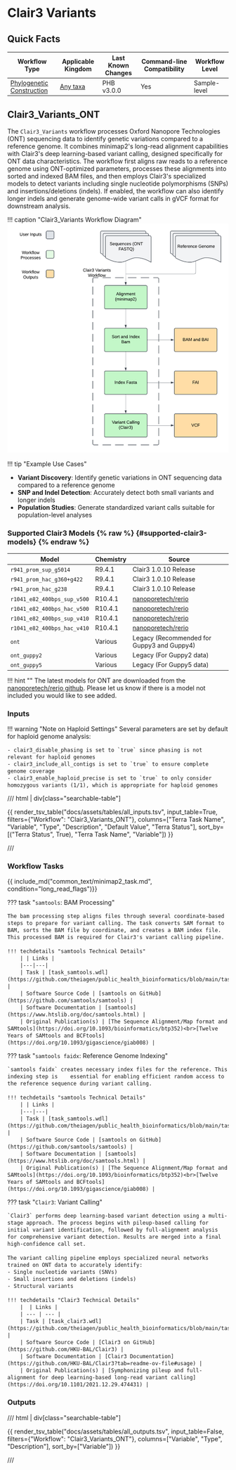 # Clair3 Variants

## Quick Facts

| **Workflow Type** | **Applicable Kingdom** | **Last Known Changes** | **Command-line Compatibility** | **Workflow Level** |
|---|---|---|---|---|
| [Phylogenetic Construction](../../workflows_overview/workflows_type.md/#phylogenetic-construction) | [Any taxa](../../workflows_overview/workflows_kingdom.md/#any-taxa) | PHB v3.0.0 | Yes | Sample-level |

## Clair3_Variants_ONT

The `Clair3_Variants` workflow processes Oxford Nanopore Technologies (ONT) sequencing data to identify genetic variations compared to a reference genome. It combines minimap2's long-read alignment capabilities with Clair3's deep learning-based variant calling, designed specifically for ONT data characteristics. The workflow first aligns raw reads to a reference genome using ONT-optimized parameters, processes these alignments into sorted and indexed BAM files, and then employs Clair3's specialized models to detect variants including single nucleotide polymorphisms (SNPs) and insertions/deletions (indels). If enabled, the workflow can also identify longer indels and generate genome-wide variant calls in gVCF format for downstream analysis.

!!! caption "Clair3_Variants Workflow Diagram"
    ![Clair3_Variants Workflow Diagram](../../assets/figures/Clair3_Variants_WF_Diagram.png)

!!! tip "Example Use Cases"
   - **Variant Discovery**: Identify genetic variations in ONT sequencing data compared to a reference genome
   - **SNP and Indel Detection**: Accurately detect both small variants and longer indels
   - **Population Studies**: Generate standardized variant calls suitable for population-level analyses


### Supported Clair3 Models {% raw %} {#supported-clair3-models} {% endraw %}

| Model | Chemistry | Source |
|-------|-----------|---------|
| `r941_prom_sup_g5014` | R9.4.1 | Clair3 1.0.10 Release |
| `r941_prom_hac_g360+g422` | R9.4.1 | Clair3 1.0.10 Release |
| `r941_prom_hac_g238` | R9.4.1 | Clair3 1.0.10 Release |
| `r1041_e82_400bps_sup_v500` | R10.4.1 | [nanoporetech/rerio](https://github.com/nanoporetech/rerio?tab=readme-ov-file#clair3-models) |
| `r1041_e82_400bps_hac_v500` | R10.4.1 | [nanoporetech/rerio](https://github.com/nanoporetech/rerio?tab=readme-ov-file#clair3-models) |
| `r1041_e82_400bps_sup_v410` | R10.4.1 | [nanoporetech/rerio](https://github.com/nanoporetech/rerio?tab=readme-ov-file#clair3-models) |
| `r1041_e82_400bps_hac_v410` | R10.4.1 | [nanoporetech/rerio](https://github.com/nanoporetech/rerio?tab=readme-ov-file#clair3-models) |
| `ont` | Various | Legacy (Recommended for Guppy3 and Guppy4) |
| `ont_guppy2` | Various | Legacy (For Guppy2 data) |
| `ont_guppy5` | Various | Legacy (For Guppy5 data) |

!!! hint ""
    The latest models for ONT are downloaded from the [nanoporetech/rerio github](https://github.com/nanoporetech/rerio?tab=readme-ov-file#clair3-models). Please let us know if there is a model not included you would like to see added. 

### Inputs

!!! warning "Note on Haploid Settings"
    Several parameters are set by default for haploid genome analysis:

    - clair3_disable_phasing is set to `true` since phasing is not relevant for haploid genomes
    - clair3_include_all_contigs is set to `true` to ensure complete genome coverage
    - clair3_enable_haploid_precise is set to `true` to only consider homozygous variants (1/1), which is appropriate for haploid genomes

/// html | div[class="searchable-table"]

{{ render_tsv_table("docs/assets/tables/all_inputs.tsv", input_table=True, filters={"Workflow": "Clair3_Variants_ONT"}, columns=["Terra Task Name", "Variable", "Type", "Description", "Default Value", "Terra Status"], sort_by=[("Terra Status", True), "Terra Task Name", "Variable"]) }}

///

### Workflow Tasks

{{ include_md("common_text/minimap2_task.md", condition="long_read_flags")}}

??? task "`samtools`: BAM Processing"

    The bam processing step aligns files through several coordinate-based steps to prepare for variant calling. The task converts SAM format to BAM, sorts the BAM file by coordinate, and creates a BAM index file. This processed BAM is required for Clair3's variant calling pipeline.

    !!! techdetails "samtools Technical Details"
        | | Links |
        |---|---|
        | Task | [task_samtools.wdl](https://github.com/theiagen/public_health_bioinformatics/blob/main/tasks/utilities/data_handling/task_parse_mapping.wdl) |
        | Software Source Code | [samtools on GitHub](https://github.com/samtools/samtools) |
        | Software Documentation | [samtools](https://www.htslib.org/doc/samtools.html) |
        | Original Publication(s) | [The Sequence Alignment/Map format and SAMtools](https://doi.org/10.1093/bioinformatics/btp352)<br>[Twelve Years of SAMtools and BCFtools](https://doi.org/10.1093/gigascience/giab008) |

??? task "`samtools faidx`: Reference Genome Indexing"

    `samtools faidx` creates necessary index files for the reference. This indexing step is    essential for enabling efficient random access to the reference sequence during variant calling.

    !!! techdetails "samtools Technical Details"
        | | Links |
        |---|---|
        | Task | [task_samtools.wdl](https://github.com/theiagen/public_health_bioinformatics/blob/main/tasks/utilities/data_handling/task_parse_mapping.wdl) |
        | Software Source Code | [samtools on GitHub](https://github.com/samtools/samtools) |
        | Software Documentation | [samtools](https://www.htslib.org/doc/samtools.html) |
        | Original Publication(s) | [The Sequence Alignment/Map format and SAMtools](https://doi.org/10.1093/bioinformatics/btp352)<br>[Twelve Years of SAMtools and BCFtools](https://doi.org/10.1093/gigascience/giab008) |

??? task "`Clair3`: Variant Calling"

    `Clair3` performs deep learning-based variant detection using a multi-stage approach. The process begins with pileup-based calling for initial variant identification, followed by full-alignment analysis for comprehensive variant detection. Results are merged into a final high-confidence call set.

    The variant calling pipeline employs specialized neural networks trained on ONT data to accurately identify:
    - Single nucleotide variants (SNVs)
    - Small insertions and deletions (indels)
    - Structural variants

    !!! techdetails "Clair3 Technical Details"
        |  | Links |
        | --- | --- |
        | Task | [task_clair3.wdl](https://github.com/theiagen/public_health_bioinformatics/blob/main/tasks/gene_typing/variant_detection/task_clair3.wdl) |
        | Software Source Code | [Clair3 on GitHub](https://github.com/HKU-BAL/Clair3) |
        | Software Documentation | [Clair3 Documentation](https://github.com/HKU-BAL/Clair3?tab=readme-ov-file#usage) |
        | Original Publication(s) | [Symphonizing pileup and full-alignment for deep learning-based long-read variant calling](https://doi.org/10.1101/2021.12.29.474431) |

### Outputs

/// html | div[class="searchable-table"]

{{ render_tsv_table("docs/assets/tables/all_outputs.tsv", input_table=False, filters={"Workflow": "Clair3_Variants_ONT"}, columns=["Variable", "Type", "Description"], sort_by=["Variable"]) }}

///
